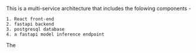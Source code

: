 This is a multi-service architecture that includes the folowing components -

    1. React front-end
    2. fastapi backend
    3. postgresql database
    4. a fastapi model inference endpoint

The
